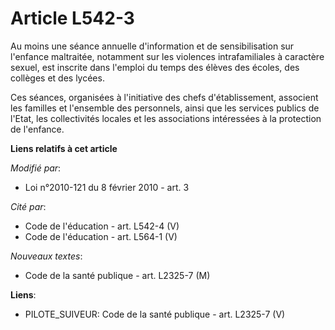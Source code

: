# Article L542-3

Au moins une séance annuelle d'information et de sensibilisation sur l'enfance maltraitée, notamment sur les violences
intrafamiliales à caractère sexuel, est inscrite dans l'emploi du temps des élèves des écoles, des collèges et des lycées. 

Ces séances, organisées à l'initiative des chefs d'établissement, associent les familles et l'ensemble des personnels, ainsi
que les services publics de l'Etat, les collectivités locales et les associations intéressées à la protection de l'enfance.

**Liens relatifs à cet article**

_Modifié par_:

  - Loi n°2010-121 du 8 février 2010 - art. 3

_Cité par_:

  - Code de l'éducation - art. L542-4 (V)
  - Code de l'éducation - art. L564-1 (V)

_Nouveaux textes_:

  - Code de la santé publique - art. L2325-7 (M)

**Liens**:

  - PILOTE_SUIVEUR: Code de la santé publique - art. L2325-7 (V)
